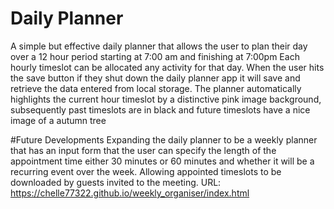 # Daily Planner

A simple but effective daily planner that allows the user to plan their day over a 12 hour period starting at 7:00 am and finishing at 7:00pm
Each hourly timeslot can be allocated any activity for that day.
When the user hits the save button if they shut down the daily planner app it will save and retrieve the data entered from local storage.
The planner automatically highlights the current hour timeslot by a distinctive pink image background, subsequently past timeslots are in black and future timeslots have a nice image of a autumn tree

#Future Developments
Expanding the daily planner to be a weekly planner that has an input form that the user can specify the length of the appointment time either 30 minutes or 60 minutes and whether it will be a recurring event over the week.
Allowing appointed timeslots to be downloaded by guests invited to the meeting.
URL: https://chelle77322.github.io/weekly_organiser/index.html

